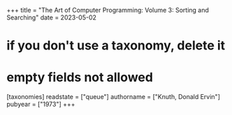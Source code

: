 +++
title = "The Art of Computer Programming: Volume 3: Sorting and Searching"
date = 2023-05-02
# if you don't use a taxonomy, delete it
# empty fields not allowed
[taxonomies]
  readstate = ["queue"]
  authorname = ["Knuth, Donald Ervin"]
  pubyear = ["1973"]
+++

